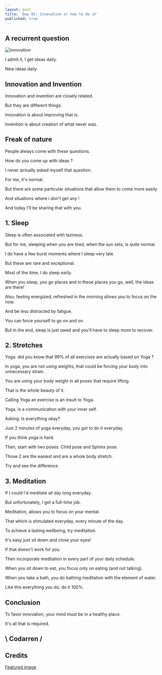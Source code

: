 ```yaml
---
layout: post
title: 'Day 85: Innovation or how to do it'
published: true
---
```

## A recurrent question
![innovation](https://raw.githubusercontent.com/codarrenvelvindron/codarrenvelvindron.github.io/master/images/Meditation-1.webp)

I admit it, I get ideas daily.

New ideas daily.

## Innovation and Invention
Innovation and invention are closely related.

But they are different things.

Innovation is about improving that is.

Invention is about creation of what never was.


## Freak of nature
People always come with these questions.

How do you come up with ideas ?

I never actually asked myself that question.

For me, it's normal.

But there are some particular situations that allow them to come more easily

And situations where i don't get any !

And today I'll be sharing that with you.

## 1. Sleep
Sleep is often associated with laziness.

But for me, sleeping when you are tired, when the sun sets, is quite normal.

I do have a few burst moments where I sleep very late.

But these are rare and exceptional.

Most of the time, I do sleep early.

When you sleep, you go places and in these places you go, well, the ideas are there!

Also, feeling energized, refreshed in the morning allows you to focus on the now.

And be less distracted by fatigue.

You can force yourself to go on and on.

But in the end, sleep is just owed and you'll have to sleep more to recover.


## 2. Stretches
Yoga. did you know that 99% of all exercises are actually based on Yoga ?

In yoga, you are not using weights, that could be forcing your body into unnecessary strain.

You are using your body weight in all poses that require lifting.

That is the whole beauty of it.

Calling Yoga an exercise is an insult to Yoga.

Yoga, is a communication with your inner self.

Asking: Is everything okay?

Just 2 minutes of yoga everyday, you got to do it everyday.

If you think yoga is hard.

Then, start with two poses: Child pose and Sphinx pose.

Those 2 are the easiest and are a whole body stretch.

Try and see the difference.


## 3. Meditation
If I could i'd meditate all day long everyday.

But unfortunately, I got a full-time job.

Meditation, allows you to focus on your mental.

That which is stimulated everyday, every minute of the day.

To achieve a lasting wellbeing, try meditation.

It's easy just sit down and close your eyes!


If that doesn't work for you.

Then incorporate meditation in every part of your daily schedule.

When you sit down to eat, you focus only on eating (and not talking).

When you take a bath, you do bathing meditation with the element of water.

Like this everything you do, do it 100%.

## Conclusion
To favor innovation, your mind must be in a healthy place.

It's all that is required.

## \ Codarren /

## Credits
[Featured image](https://content.thriveglobal.com/wp-content/uploads/2020/11/Meditation-1.jpg?w=350)